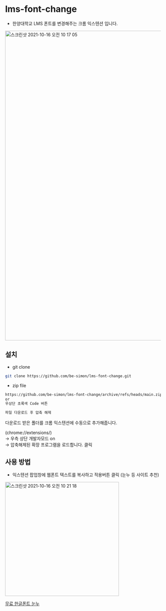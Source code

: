 # lms-font-change

* 한양대학교 LMS 폰트를 변경해주는 크롬 익스텐션 입니다.

<img width="1000" alt="스크린샷 2021-10-16 오전 10 17 05" src="https://user-images.githubusercontent.com/22143039/137576172-f88abf20-f9b4-4ec5-9eba-8e9755407834.png">


## 설치

* git clone
``` bash
git clone https://github.com/be-simon/lms-font-change.git
```
* zip file
``` bash
https://github.com/be-simon/lms-font-change/archive/refs/heads/main.zip
or
우상단 초록색 Code 버튼

파일 다운로드 후 압축 해제
```
다운로드 받은 폴더를 크롬 익스텐션에 수동으로 추가해줍니다.

(chrome://extensions/)  
  -> 우측 상단 개발자모드 on  
  -> 압축해제된 확장 프로그램을 로드합니다. 클릭
  
## 사용 방법
* 익스텐션 팝업창에 웹폰트 텍스트를 복사하고 적용버튼 클릭 (눈누 등 사이트 추천)
<img width="368" alt="스크린샷 2021-10-16 오전 10 21 18" src="https://user-images.githubusercontent.com/22143039/137576165-b2a26ce1-f57b-49c3-9ca0-5f767bbfa5e3.png">

[무료 한글폰트 눈누](https://noonnu.cc/font_page?commit=filter&search=&category_style_ids%5B%5D=2&order_by=pd)


